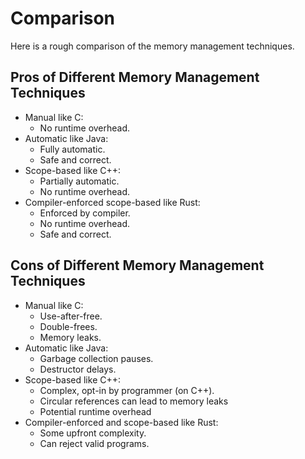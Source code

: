 # Comparison

Here is a rough comparison of the memory management techniques.

## Pros of Different Memory Management Techniques

- Manual like C:
  - No runtime overhead.
- Automatic like Java:
  - Fully automatic.
  - Safe and correct.
- Scope-based like C++:
  - Partially automatic.
  - No runtime overhead.
- Compiler-enforced scope-based like Rust:
  - Enforced by compiler.
  - No runtime overhead.
  - Safe and correct.

## Cons of Different Memory Management Techniques

- Manual like C:
  - Use-after-free.
  - Double-frees.
  - Memory leaks.
- Automatic like Java:
  - Garbage collection pauses.
  - Destructor delays.
- Scope-based like C++:
  - Complex, opt-in by programmer (on C++).
  - Circular references can lead to memory leaks
  - Potential runtime overhead
- Compiler-enforced and scope-based like Rust:
  - Some upfront complexity.
  - Can reject valid programs.
